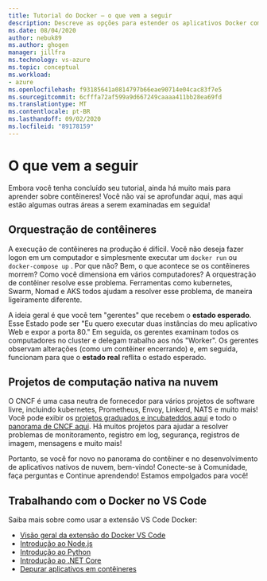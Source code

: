 ```yaml
---
title: Tutorial do Docker – o que vem a seguir
description: Descreve as opções para estender os aplicativos Docker com orquestração, usando projetos de computação nativa de nuvem.
ms.date: 08/04/2020
author: nebuk89
ms.author: ghogen
manager: jillfra
ms.technology: vs-azure
ms.topic: conceptual
ms.workload:
- azure
ms.openlocfilehash: f93185641a0814797b66eae90714e04cac83f7e5
ms.sourcegitcommit: 6cfffa72af599a9d667249caaaa411bb28ea69fd
ms.translationtype: MT
ms.contentlocale: pt-BR
ms.lasthandoff: 09/02/2020
ms.locfileid: "89178159"
---
```

# <a name="whats-next"></a>O que vem a seguir

Embora você tenha concluído seu tutorial, ainda há muito mais para aprender sobre contêineres!
Você não vai se aprofundar aqui, mas aqui estão algumas outras áreas a serem examinadas em seguida!

## <a name="container-orchestration"></a>Orquestração de contêineres

A execução de contêineres na produção é difícil. Você não deseja fazer logon em um computador e simplesmente executar um `docker run` ou `docker-compose up` . Por que não? Bem, o que acontece se os contêineres morrem? Como você dimensiona em vários computadores? A orquestração de contêiner resolve esse problema. Ferramentas como kubernetes, Swarm, Nomad e AKS todos ajudam a resolver esse problema, de maneira ligeiramente diferente.

A ideia geral é que você tem "gerentes" que recebem o **estado esperado**. Esse Estado pode ser "Eu quero executar duas instâncias do meu aplicativo Web e expor a porta 80." Em seguida, os gerentes examinam todos os computadores no cluster e delegam trabalho aos nós "Worker". Os gerentes observam alterações (como um contêiner encerrando) e, em seguida, funcionam para que o **estado real** reflita o estado esperado.

## <a name="cloud-native-computing-foundation-projects"></a>Projetos de computação nativa na nuvem

O CNCF é uma casa neutra de fornecedor para vários projetos de software livre, incluindo kubernetes, Prometheus, Envoy, Linkerd, NATS e muito mais! Você pode exibir os [projetos graduados e incubateddos aqui](https://www.cncf.io/projects/) e todo o [panorama de CNCF aqui](https://landscape.cncf.io/). Há muitos projetos para ajudar a resolver problemas de monitoramento, registro em log, segurança, registros de imagem, mensagens e muito mais!

Portanto, se você for novo no panorama do contêiner e no desenvolvimento de aplicativos nativos de nuvem, bem-vindo! Conecte-se à Comunidade, faça perguntas e Continue aprendendo! Estamos empolgados para você!

## <a name="working-with-docker-in-vs-code"></a>Trabalhando com o Docker no VS Code

Saiba mais sobre como usar a extensão VS Code Docker:

- [Visão geral da extensão do Docker VS Code](https://code.visualstudio.com/docs/containers/overview)
- [Introdução ao Node.js](https://code.visualstudio.com/docs/containers/quickstart-node)
- [Introdução ao Python](https://code.visualstudio.com/docs/containers/quickstart-python)
- [Introdução ao .NET Core](https://code.visualstudio.com/docs/containers/quickstart-aspnet-core)
- [Depurar aplicativos em contêineres](https://code.visualstudio.com/docs/containers/debug-common)
